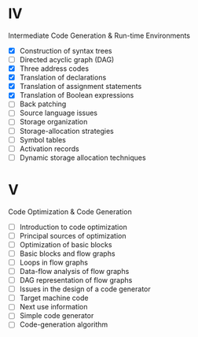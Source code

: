 # IV
Intermediate Code Generation & Run-time Environments
- [x]  Construction of syntax trees
- [ ]  Directed acyclic graph (DAG)
- [x]  Three address codes
- [x]  Translation of declarations
- [x]  Translation of assignment statements
- [x]  Translation of Boolean expressions
- [ ]  Back patching
- [ ]  Source language issues
- [ ]  Storage organization
- [ ]  Storage-allocation strategies
- [ ]  Symbol tables
- [ ]  Activation records
- [ ]  Dynamic storage allocation techniques

# V
Code Optimization & Code Generation

- [ ]  Introduction to code optimization
- [ ]  Principal sources of optimization
- [ ]  Optimization of basic blocks
- [ ]  Basic blocks and flow graphs
- [ ]  Loops in flow graphs
- [ ]  Data-flow analysis of flow graphs
- [ ]  DAG representation of flow graphs
- [ ]  Issues in the design of a code generator
- [ ]  Target machine code
- [ ]  Next use information
- [ ]  Simple code generator
- [ ]  Code-generation algorithm